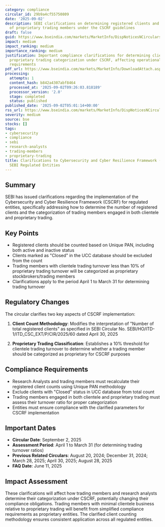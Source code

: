 ```yaml
---
category: compliance
circular_id: 29b9a4cf55750809
date: '2025-09-02'
description: SEBI clarifications on determining registered clients and categorization
  of proprietary trading members under the CSCRF guidelines
draft: false
guid: https://www.bseindia.com/markets/MarketInfo/DispNoticesNCirculars.aspx?Noticeid={13FEF0AF-F601-46DC-88E4-286751E880C5}&noticeno=20250902-2&dt=09/02/2025&icount=2&totcount=10&flag=0
impact: medium
impact_ranking: medium
importance_ranking: medium
justification: Important compliance clarifications for determining client counts and
  proprietary trading categorization under CSCRF, affecting operational compliance
  requirements
pdf_url: https://www.bseindia.com/markets/MarketInfo/DownloadAttach.aspx?id=20250902-2&attachedId=
processing:
  attempts: 1
  content_hash: b842a4307abf8464
  processed_at: '2025-09-02T09:26:03.818189'
  processor_version: '2.0'
  stage: completed
  status: published
published_date: '2025-09-02T05:01:14+00:00'
rss_url: https://www.bseindia.com/markets/MarketInfo/DispNoticesNCirculars.aspx?Noticeid={13FEF0AF-F601-46DC-88E4-286751E880C5}&noticeno=20250902-2&dt=09/02/2025&icount=2&totcount=10&flag=0
severity: medium
source: bse
stocks: []
tags:
- cybersecurity
- compliance
- sebi
- research-analysts
- trading-members
- proprietary-trading
title: Clarifications to Cybersecurity and Cyber Resilience Framework (CSCRF) for
  SEBI Regulated Entities
---
```


## Summary

SEBI has issued clarifications regarding the implementation of the Cybersecurity and Cyber Resilience Framework (CSCRF) for regulated entities, specifically addressing how to determine the number of registered clients and the categorization of trading members engaged in both clientele and proprietary trading.

## Key Points

- Registered clients should be counted based on Unique PAN, including both active and inactive status
- Clients marked as "Closed" in the UCC database should be excluded from the count
- Trading members with clientele trading turnover less than 10% of proprietary trading turnover will be categorized as proprietary stockbrokers/trading members
- Clarifications apply to the period April 1 to March 31 for determining trading turnover

## Regulatory Changes

The circular clarifies two key aspects of CSCRF implementation:

1. **Client Count Methodology**: Modifies the interpretation of "Number of total registered clients" as specified in SEBI Circular No. SEBI/HO/ITD-1/ITD_CSC_EXT/P/CIR/2025/60 dated April 30, 2025

2. **Proprietary Trading Classification**: Establishes a 10% threshold for clientele trading turnover to determine whether a trading member should be categorized as proprietary for CSCRF purposes

## Compliance Requirements

- Research Analysts and trading members must recalculate their registered client counts using Unique PAN methodology
- Exclude clients with "Closed" status in UCC database from total count
- Trading members engaged in both clientele and proprietary trading must assess their turnover ratio for proper categorization
- Entities must ensure compliance with the clarified parameters for CSCRF implementation

## Important Dates

- **Circular Date**: September 2, 2025
- **Assessment Period**: April 1 to March 31 (for determining trading turnover ratios)
- **Previous Related Circulars**: August 20, 2024; December 31, 2024; March 28, 2025; April 30, 2025; August 28, 2025
- **FAQ Date**: June 11, 2025

## Impact Assessment

These clarifications will affect how trading members and research analysts determine their categorization under CSCRF, potentially changing their compliance obligations. Trading members with minimal clientele business relative to proprietary trading will benefit from simplified compliance requirements as proprietary entities. The clarified client counting methodology ensures consistent application across all regulated entities.